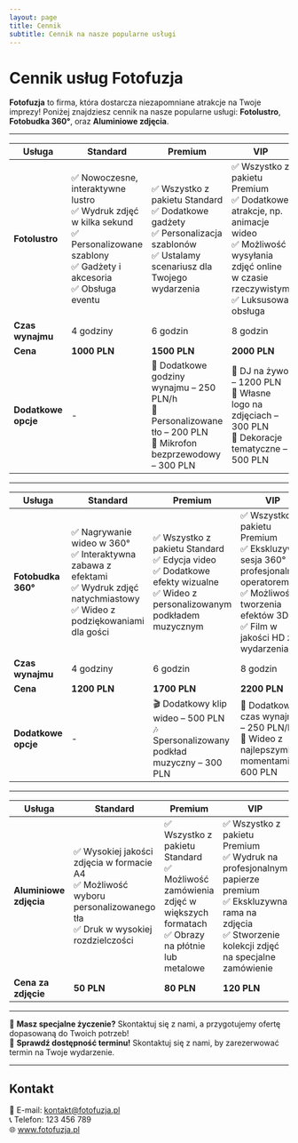 ```yaml
---
layout: page
title: Cennik
subtitle: Cennik na nasze popularne usługi
---
```


# Cennik usług Fotofuzja

**Fotofuzja** to firma, która dostarcza niezapomniane atrakcje na Twoje imprezy! Poniżej znajdziesz cennik na nasze popularne usługi: **Fotolustro**, **Fotobudka 360°**, oraz **Aluminiowe zdjęcia**.

---

| **Usługa**               | **Standard**                                                                                                                                      | **Premium**                                                                                                                                                        | **VIP**                                                                                                                                                                 |
|--------------------------|--------------------------------------------------------------------------------------------------------------------------------------------------|-------------------------------------------------------------------------------------------------------------------------------------------------------------------|-----------------------------------------------------------------------------------------------------------------------------------------------------------------------|
| **Fotolustro**            | ✅ Nowoczesne, interaktywne lustro<br>✅ Wydruk zdjęć w kilka sekund<br>✅ Personalizowane szablony<br>✅ Gadżety i akcesoria<br>✅ Obsługa eventu        | ✅ Wszystko z pakietu Standard<br>✅ Dodatkowe gadżety<br>✅ Personalizacja szablonów<br>✅ Ustalamy scenariusz dla Twojego wydarzenia                                  | ✅ Wszystko z pakietu Premium<br>✅ Dodatkowe atrakcje, np. animacje wideo<br>✅ Możliwość wysyłania zdjęć online w czasie rzeczywistym<br>✅ Luksusowa obsługa            |
| **Czas wynajmu**          | 4 godziny                                                                                                                                         | 6 godzin                                                                                                                                                          | 8 godzin                                                                                                                                                               |
| **Cena**                  | **1000 PLN**                                                                                                                                      | **1500 PLN**                                                                                                                                                       | **2000 PLN**                                                                                                                                                            |
| **Dodatkowe opcje**       | -                                                                                                                                                  | 📸 Dodatkowe godziny wynajmu – 250 PLN/h<br>🎉 Personalizowane tło – 200 PLN<br>🎤 Mikrofon bezprzewodowy – 300 PLN                                                  | 🎤 DJ na żywo – 1200 PLN<br>💍 Własne logo na zdjęciach – 300 PLN<br>🎈 Dekoracje tematyczne – 500 PLN                                                                  |

---

| **Usługa**               | **Standard**                                                                                                                                      | **Premium**                                                                                                                                                        | **VIP**                                                                                                                                                                 |
|--------------------------|--------------------------------------------------------------------------------------------------------------------------------------------------|-------------------------------------------------------------------------------------------------------------------------------------------------------------------|-----------------------------------------------------------------------------------------------------------------------------------------------------------------------|
| **Fotobudka 360°**        | ✅ Nagrywanie wideo w 360°<br>✅ Interaktywna zabawa z efektami<br>✅ Wydruk zdjęć natychmiastowy<br>✅ Wideo z podziękowaniami dla gości                | ✅ Wszystko z pakietu Standard<br>✅ Edycja video<br>✅ Dodatkowe efekty wizualne<br>✅ Wideo z personalizowanym podkładem muzycznym                                      | ✅ Wszystko z pakietu Premium<br>✅ Ekskluzywna sesja 360° z profesjonalnym operatorem<br>✅ Możliwość tworzenia efektów 3D<br>✅ Film w jakości HD z wydarzenia               |
| **Czas wynajmu**          | 4 godziny                                                                                                                                         | 6 godzin                                                                                                                                                          | 8 godzin                                                                                                                                                               |
| **Cena**                  | **1200 PLN**                                                                                                                                      | **1700 PLN**                                                                                                                                                       | **2200 PLN**                                                                                                                                                            |
| **Dodatkowe opcje**       | -                                                                                                                                                  | 🎬 Dodatkowy klip wideo – 500 PLN<br>🎶 Spersonalizowany podkład muzyczny – 300 PLN                                                                                 | 📸 Dodatkowy czas wynajmu – 250 PLN/h<br>🎁 Wideo z najlepszymi momentami – 600 PLN                                                                                     |

---

| **Usługa**               | **Standard**                                                                                                                                      | **Premium**                                                                                                                                                        | **VIP**                                                                                                                                                                 |
|--------------------------|--------------------------------------------------------------------------------------------------------------------------------------------------|-------------------------------------------------------------------------------------------------------------------------------------------------------------------|-----------------------------------------------------------------------------------------------------------------------------------------------------------------------|
| **Aluminiowe zdjęcia**    | ✅ Wysokiej jakości zdjęcia w formacie A4<br>✅ Możliwość wyboru personalizowanego tła<br>✅ Druk w wysokiej rozdzielczości                           | ✅ Wszystko z pakietu Standard<br>✅ Możliwość zamówienia zdjęć w większych formatach<br>✅ Obrazy na płótnie lub metalowe                                               | ✅ Wszystko z pakietu Premium<br>✅ Wydruk na profesjonalnym papierze premium<br>✅ Ekskluzywna rama na zdjęcia<br>✅ Stworzenie kolekcji zdjęć na specjalne zamówienie          |
| **Cena za zdjęcie**       | **50 PLN**                                                                                                                                       | **80 PLN**                                                                                                                                                        | **120 PLN**                                                                                                                                                            |

---

📩 **Masz specjalne życzenie?** Skontaktuj się z nami, a przygotujemy ofertę dopasowaną do Twoich potrzeb!  
📅 **Sprawdź dostępność terminu!** Skontaktuj się z nami, by zarezerwować termin na Twoje wydarzenie.

---

## Kontakt
📧 E-mail: kontakt@fotofuzja.pl  
📞 Telefon: 123 456 789  
🌐 www.fotofuzja.pl
